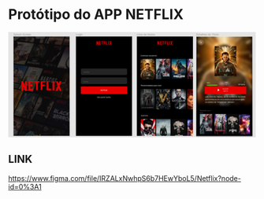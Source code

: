 # Protótipo do APP NETFLIX

<img src="https://github.com/maypinheiro/figmaNetflix/blob/main/imagens/Figma.PNG">


##  LINK

https://www.figma.com/file/IRZALxNwhpS6b7HEwYboL5/Netflix?node-id=0%3A1
